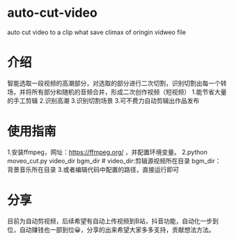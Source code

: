 # auto-cut-video
auto cut video to a clip what save climax of oringin vidweo file
# 介绍
智能选取一段视频的高潮部分，对选取的部分进行二次切割，识别切割出每一个转场，并将所有部分和随机的音频合并，形成二次创作视频（短视频）
1.能节省大量的手工剪辑
2.识别高潮
3.识别切割场景
3.可不费力自动剪辑出作品发布
# 使用指南
1.安装ffmpeg，网址：https://ffmpeg.org/ ，并配置环境变量。
2.python moveo_cut.py video_dir bgm_dir # video_dir:剪辑源视频所在目录 bgm_dir：背景音乐所在目录
3.或者编辑代码中配置的路径，直接运行即可
# 分享
目前为自动剪视频，后续希望有自动上传视频到B站，抖音功能，自动化一步到位，自动赚钱也一部到位😀，分享的出来希望大家多多支持，贡献想法方法。

